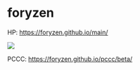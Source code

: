# foryzen

HP: https://foryzen.github.io/main/

![](https://foryzen.github.io/foryzen/main.png)

PCCC: https://foryzen.github.io/pccc/beta/
